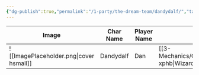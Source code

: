 ```yaml
---
{"dg-publish":true,"permalink":"/1-party/the-dream-team/dandydalf/","tags":["player"],"created":"2025-03-31T21:36:58.100-04:00","updated":"2025-03-31T21:37:44.771-04:00"}
---
```



| Image                                   | Char Name         | Player Name    | Class         | Race         | Level         |
| --------------------------------------- | ----------------- | -------------- | ------------- | ------------ | ------------- |
| ![[ImagePlaceholder.png\|cover hsmall]] | Dandydalf | Dan | [[3-Mechanics/CLI/classes/wizard-xphb\|Wizard]] | High Elf | 2 |
